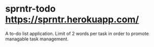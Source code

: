 # sprntr-todo https://sprntr.herokuapp.com/
A to-do list application. Limit of 2 words per task in order to promote managable task management.
